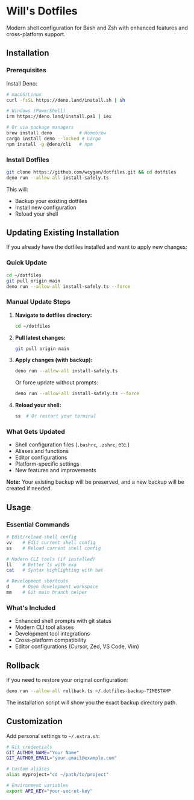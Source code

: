 # Will's Dotfiles

Modern shell configuration for Bash and Zsh with enhanced features and cross-platform support.

## Installation

### Prerequisites

Install Deno:

```bash
# macOS/Linux
curl -fsSL https://deno.land/install.sh | sh

# Windows (PowerShell)
irm https://deno.land/install.ps1 | iex

# Or via package managers
brew install deno          # Homebrew
cargo install deno --locked # Cargo
npm install -g @deno/cli   # npm
```

### Install Dotfiles

```bash
git clone https://github.com/wcygan/dotfiles.git && cd dotfiles
deno run --allow-all install-safely.ts
```

This will:

- Backup your existing dotfiles
- Install new configuration
- Reload your shell

## Updating Existing Installation

If you already have the dotfiles installed and want to apply new changes:

### Quick Update

```bash
cd ~/dotfiles
git pull origin main
deno run --allow-all install-safely.ts --force
```

### Manual Update Steps

1. **Navigate to dotfiles directory:**
   ```bash
   cd ~/dotfiles
   ```

2. **Pull latest changes:**
   ```bash
   git pull origin main
   ```

3. **Apply changes (with backup):**
   ```bash
   deno run --allow-all install-safely.ts
   ```
   
   Or force update without prompts:
   ```bash
   deno run --allow-all install-safely.ts --force
   ```

4. **Reload your shell:**
   ```bash
   ss  # Or restart your terminal
   ```

### What Gets Updated

- Shell configuration files (`.bashrc`, `.zshrc`, etc.)
- Aliases and functions
- Editor configurations
- Platform-specific settings
- New features and improvements

**Note:** Your existing backup will be preserved, and a new backup will be created if needed.

## Usage

### Essential Commands

```bash
# Edit/reload shell config
vv    # Edit current shell config
ss    # Reload current shell config

# Modern CLI tools (if installed)
ll    # Better ls with exa
cat   # Syntax highlighting with bat

# Development shortcuts
d     # Open development workspace
mm    # Git main branch helper
```

### What's Included

- Enhanced shell prompts with git status
- Modern CLI tool aliases
- Development tool integrations
- Cross-platform compatibility
- Editor configurations (Cursor, Zed, VS Code, Vim)

## Rollback

If you need to restore your original configuration:

```bash
deno run --allow-all rollback.ts ~/.dotfiles-backup-TIMESTAMP
```

The installation script will show you the exact backup directory path.

## Customization

Add personal settings to `~/.extra.sh`:

```bash
# Git credentials
GIT_AUTHOR_NAME="Your Name"
GIT_AUTHOR_EMAIL="your.email@example.com"

# Custom aliases
alias myproject="cd ~/path/to/project"

# Environment variables
export API_KEY="your-secret-key"
```
